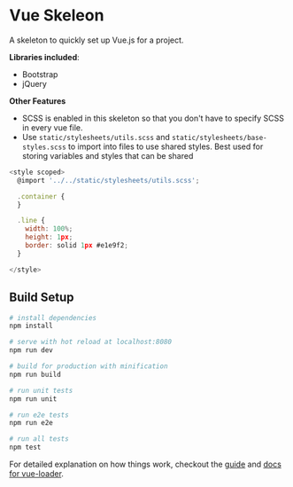 # Vue Skeleon

A skeleton to quickly set up Vue.js for a project.

**Libraries included**:
- Bootstrap
- jQuery

**Other Features**
- SCSS is enabled in this skeleton so that you don't have to specify SCSS in every vue file. 
- Use `static/stylesheets/utils.scss` and `static/stylesheets/base-styles.scss` to import into files to use shared styles. Best used for storing variables and styles that can be shared
```javascript
<style scoped>
  @import '../../static/stylesheets/utils.scss';

  .container {
  }

  .line {
    width: 100%;
    height: 1px;
    border: solid 1px #e1e9f2;
  }

</style>
```

## Build Setup

``` bash
# install dependencies
npm install

# serve with hot reload at localhost:8080
npm run dev

# build for production with minification
npm run build

# run unit tests
npm run unit

# run e2e tests
npm run e2e

# run all tests
npm test
```

For detailed explanation on how things work, checkout the [guide](http://vuejs-templates.github.io/webpack/) and [docs for vue-loader](http://vuejs.github.io/vue-loader).
